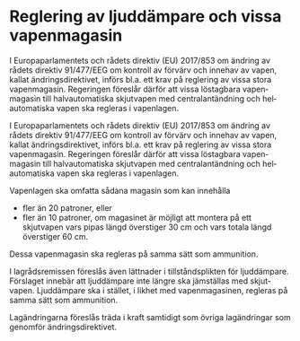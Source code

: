 # Reglering av ljuddämpare och vissa vapenmagasin

I Europaparlamentets och rådets direktiv (EU) 2017/853 om ändring av rådets direktiv 91/477/EEG om kontroll av förvärv och innehav av vapen, kallat ändrings­direktivet, införs bl.a. ett krav på reglering av vissa stora vapen­magasin. Regeringen föreslår därför att vissa löstag­bara vapen­magasin till halv­auto­matiska skjut­vapen med central­antändning och hel­auto­matiska vapen ska regleras i vapen­lagen.

I Europaparlamentets och rådets direktiv (EU) 2017/853 om ändring av rådets direktiv 91/477/EEG om kontroll av förvärv och innehav av vapen, kallat ändrings­direktivet, införs bl.a. ett krav på reglering av vissa stora vapen­magasin. Regeringen föreslår därför att vissa löstag­bara vapen­magasin till halv­auto­matiska skjut­vapen med central­antändning och hel­auto­matiska vapen ska regleras i vapen­lagen.

Vapenlagen ska omfatta sådana magasin som kan innehålla

* fler än 20 patroner, eller
* fler än 10 patroner, om magasinet är möjligt att montera på ett skjutvapen vars pipas längd överstiger 30 cm och vars totala längd överstiger 60 cm.

Dessa vapenmagasin ska regleras på samma sätt som ammunition.

I lagrådsremissen föreslås även lättnader i tillstånds­plikten för ljud­dämpare. Förslaget innebär att ljud­dämpare inte längre ska jäm­ställas med skjut­vapen. Ljud­dämpare ska i stället, i likhet med vapen­magasinen, regleras på samma sätt som ammu­nition.

Lagändringarna föreslås träda i kraft samtidigt som övriga lag­ändringar som genomför ändrings­direktivet.
